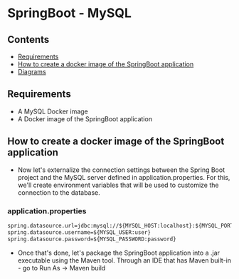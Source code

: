 <h1>SpringBoot - MySQL</h1>

## Contents

* [Requirements](#requirements)
* [How to create a docker image of the SpringBoot application](#installation)
* [Diagrams](#uml)

## <a name="requirements"></a>Requirements

- A MySQL Docker image
- A Docker image of the SpringBoot application

## <a name="installation"></a>How to create a docker image of the SpringBoot application

- Now let's externalize the connection settings between the Spring Boot project and the MySQL server defined in application.properties. For this, we'll create environment variables that will be used to customize the connection to the database.

### application.properties
```xml
spring.datasource.url=jdbc:mysql://${MYSQL_HOST:localhost}:${MYSQL_PORT:3306}/dbname?createDatabaseIfNotExist=true
spring.datasource.username=${MYSQL_USER:user}
spring.datasource.password=${MYSQL_PASSWORD:password}
```

- Once that's done, let's package the SpringBoot application into a .jar executable using the Maven tool. Through an IDE that has Maven built-in - go to Run As -> Maven build
